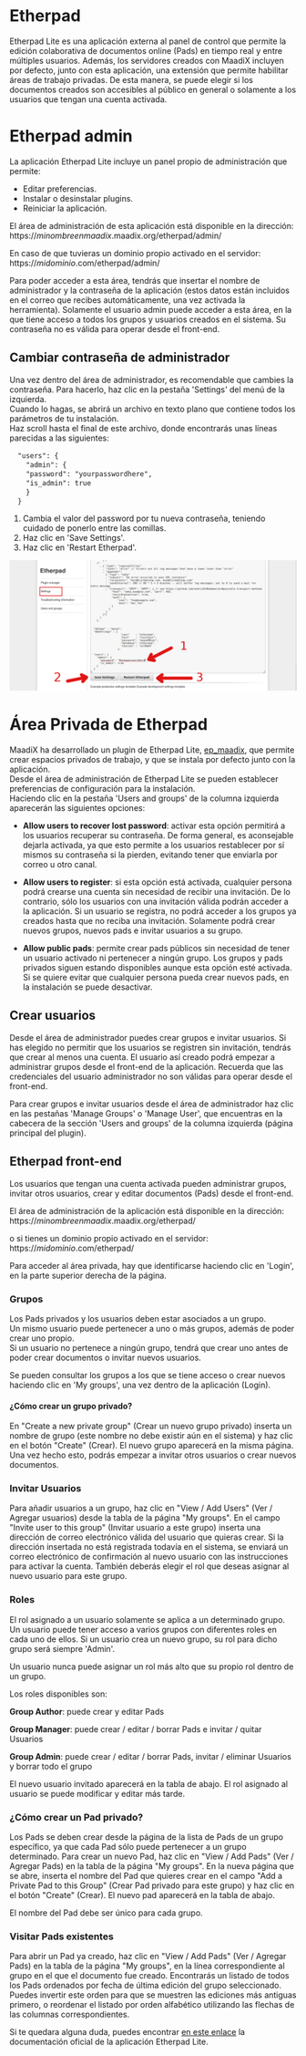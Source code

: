# Etherpad   

Etherpad Lite es una aplicación externa al panel de control que permite la edición colaborativa de documentos online (Pads) en tiempo real y entre múltiples usuarios. 
Además, los servidores creados con MaadiX incluyen por defecto, junto con esta aplicación, una extensión que permite habilitar áreas de trabajo privadas. De esta manera, se puede elegir si los documentos creados son accesibles al público en general o solamente a los usuarios que tengan una cuenta activada.  


# Etherpad admin

La aplicación Etherpad Lite incluye un panel propio de administración que permite:

* Editar preferencias.
* Instalar o desinstalar plugins.
* Reiniciar la aplicación.

El área de administración de esta aplicación está disponible en la dirección:  
https://*minombreenmaadix*.maadix.org/etherpad/admin/

En caso de que tuvieras un dominio propio activado en el servidor:  
https://*midominio*.com/etherpad/admin/  

Para poder acceder a esta área, tendrás que insertar el nombre de administrador y la contraseña de la aplicación (estos datos están incluidos en el correo que recibes automáticamente, una vez activada la herramienta). 
Solamente el usuario admin puede acceder a esta área, en la que tiene acceso a todos los grupos y usuarios creados en el sistema. Su contraseña no es válida para operar desde el front-end.

## Cambiar contraseña de administrador  

Una vez dentro del área de administrador, es recomendable que cambies la contraseña. Para hacerlo, haz clic en la pestaña 'Settings' del menú de la izquierda.  
Cuando lo hagas, se abrirá un archivo en texto plano que contiene todos los parámetros de tu instalación.  
Haz scroll hasta el final de este archivo, donde encontrarás unas líneas parecidas a las siguientes:

      "users": {
        "admin": {
        "password": "yourpasswordhere",
        "is_admin": true
        }
      }

1. Cambia el valor del password por tu nueva contraseña, teniendo cuidado de ponerlo entre las comillas.    
2. Haz clic en 'Save Settings'.  
3. Haz clic en 'Restart Etherpad'.  
 
![Change etherpad password](img/ch-paswd.png)  


# Área Privada de Etherpad

MaadiX ha desarrollado un plugin de Etherpad Lite, [ep_maadix](https://github.com/MaadixNet/ep_maadix), que permite crear espacios privados de trabajo, y que se instala por defecto junto con la aplicación.  
Desde el área de administración de Etherpad Lite se pueden establecer preferencias de configuración para la instalación.  
Haciendo clic en la pestaña 'Users and groups' de la columna izquierda aparecerán las siguientes opciones:  


* **Allow users to recover lost password**: activar esta opción permitirá a los usuarios recuperar su contraseña. De forma general, es aconsejable dejarla activada, ya que esto permite a los usuarios restablecer por sí mismos su contraseña si la pierden, evitando tener que enviarla por correo u otro canal.   

* **Allow users to register**: si esta opción está activada, cualquier persona podrá crearse una cuenta sin necesidad de recibir una invitación. De lo contrario, sólo los usuarios con una invitación válida podrán acceder a la aplicación. Si un usuario se registra, no podrá acceder a los grupos ya creados hasta que no reciba una invitación. Solamente podrá crear nuevos grupos, nuevos pads e invitar usuarios a su grupo.
  
* **Allow public pads**: permite crear pads públicos sin necesidad de tener un usuario activado ni pertenecer a ningún grupo. Los grupos y pads privados siguen estando disponibles aunque esta opción esté activada. Si se quiere evitar que cualquier persona pueda crear nuevos pads, en la instalación se puede desactivar.    



## Crear usuarios  
 
Desde el área de administrador puedes crear grupos e invitar usuarios. Si has elegido no permitir que los usuarios se registren sin invitación, tendrás que crear al menos una cuenta. El usuario así creado podrá empezar a administrar grupos desde el front-end de la aplicación. Recuerda que las credenciales del usuario administrador no son válidas para operar desde el front-end.   

Para crear grupos e invitar usuarios desde el área de administrador haz clic en las pestañas 'Manage Groups' o 'Manage User', que encuentras en la cabecera de la sección 'Users and groups' de la columna izquierda (página principal del plugin).

## Etherpad front-end

Los usuarios que tengan una cuenta activada pueden administrar grupos, invitar otros usuarios, crear y editar documentos (Pads) desde el front-end. 

El área de administración de la aplicación está disponible en la dirección:  
https://*minombreenmaadix*.maadix.org/etherpad/

o si tienes un dominio propio activado en el servidor:  
https://*midominio*.com/etherpad/


Para acceder al área privada, hay que identificarse haciendo clic en 'Login', en la parte superior derecha de la página.

### Grupos  

Los Pads privados y los usuarios deben estar asociados a un grupo.  
Un mismo usuario puede pertenecer a uno o más grupos, además de poder crear uno propio.  
Si un usuario no pertenece a ningún grupo, tendrá que crear uno antes de poder crear documentos o invitar nuevos usuarios.   

 Se pueden consultar los grupos a los que se tiene acceso o crear nuevos haciendo clic en 'My groups', una vez dentro de la aplicación (Login).  

#### ¿Cómo crear un grupo privado?  

En "Create a new private group" (Crear un nuevo grupo privado) inserta un nombre de grupo (este nombre no debe existir aún en el sistema) y haz clic en el botón "Create" (Crear). El nuevo grupo aparecerá en la misma página. Una vez hecho esto, podrás empezar a invitar otros usuarios o crear nuevos documentos.  

### Invitar Usuarios  

Para añadir usuarios a un grupo, haz clic en "View / Add Users" (Ver / Agregar usuarios) desde la tabla de la página "My groups". En el campo "Invite user to this group" (Invitar usuario a este grupo) inserta una dirección de correo electrónico válida del usuario que quieras crear. Si la dirección insertada no está registrada todavía en el sistema, se enviará un correo electrónico de confirmación al nuevo usuario con las instrucciones para activar la cuenta. También deberás elegir el rol que deseas asignar al nuevo usuario para este grupo.  

### Roles

El rol asignado a un usuario solamente se aplica a un determinado grupo. Un usuario puede tener acceso a varios grupos con diferentes roles en cada uno de ellos. Si un usuario crea un nuevo grupo, su rol para dicho grupo será siempre 'Admin'.

Un usuario nunca puede asignar un rol más alto que su propio rol dentro de un grupo.

Los roles disponibles son:

   **Group Author**: puede crear y editar Pads
   
   **Group Manager**: puede crear / editar / borrar Pads e invitar / quitar Usuarios
   
   **Group Admin**: puede crear / editar / borrar Pads, invitar / eliminar Usuarios y borrar todo el grupo
 
El nuevo usuario invitado aparecerá en la tabla de abajo. El rol asignado al usuario se puede modificar y editar más tarde.  

### ¿Cómo crear un Pad privado?  

Los Pads se deben crear desde la página de la lista de Pads de un grupo específico, ya que cada Pad sólo puede pertenecer a un grupo determinado. Para crear un nuevo Pad, haz clic en "View / Add Pads" (Ver / Agregar Pads) en la tabla de la página "My groups". En la nueva página que se abre, inserta el nombre del Pad que quieres crear en el campo "Add a Private Pad to this Group" (Crear Pad privado para este grupo) y haz clic en el botón "Create" (Crear). El nuevo pad aparecerá en la tabla de abajo.  

El nombre del Pad debe ser único para cada grupo.  

### Visitar Pads existentes  

Para abrir un Pad ya creado, haz clic en "View / Add Pads" (Ver / Agregar Pads) en la tabla de la página "My groups", en la línea correspondiente al grupo en el que el documento fue creado. Encontrarás un listado de todos los Pads ordenados por fecha de última edición del grupo seleccionado.  
Puedes invertir este orden para que se muestren las ediciones más antiguas primero, o reordenar el listado por orden alfabético utilizando las flechas de las columnas correspondientes.  

Si te quedara alguna duda, puedes encontrar [en este enlace](https://github.com/ether/etherpad-lite/wiki) la documentación oficial de la aplicación Etherpad Lite.
